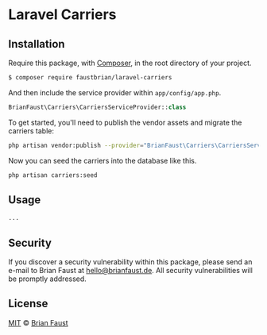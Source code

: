 # Laravel Carriers

## Installation

Require this package, with [Composer](https://getcomposer.org/), in the root directory of your project.

``` bash
$ composer require faustbrian/laravel-carriers
```

And then include the service provider within `app/config/app.php`.

``` php
BrianFaust\Carriers\CarriersServiceProvider::class
```

To get started, you'll need to publish the vendor assets and migrate the carriers table:

```bash
php artisan vendor:publish --provider="BrianFaust\Carriers\CarriersServiceProvider" && php artisan migrate
```

Now you can seed the carriers into the database like this.

```bash
php artisan carriers:seed
```

## Usage

``` php
...
```

## Security

If you discover a security vulnerability within this package, please send an e-mail to Brian Faust at hello@brianfaust.de. All security vulnerabilities will be promptly addressed.

## License

[MIT](LICENSE) © [Brian Faust](https://brianfaust.de)
